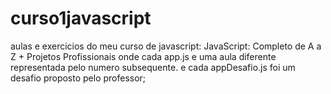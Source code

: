 # curso1javascript
aulas e exercicios do meu curso de javascript: JavaScript: Completo de A a Z + Projetos Profissionais
onde cada app.js e uma aula diferente representada pelo numero subsequente.
e cada appDesafio.js foi um desafio proposto pelo professor;
